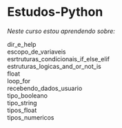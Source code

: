 # Estudos-Python #
<em>Neste curso estou aprendendo sobre:</em>

dir_e_help</br>
escopo_de_variaveis</br>
esrtruturas_condicionais_if_else_elif</br>
estruturas_logicas_and_or_not_is</br>
float</br>
loop_for</br>
recebendo_dados_usuario</br>
tipo_booleano</br>
tipo_string</br>
tipos_float</br>
tipos_numericos</br>
